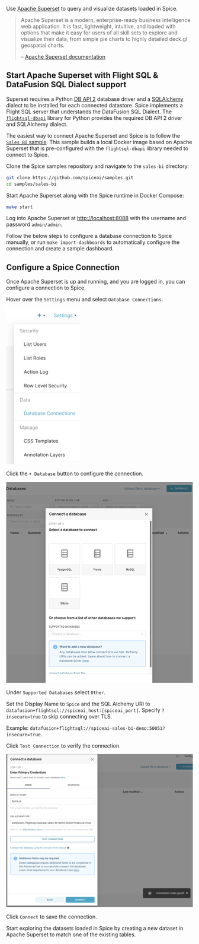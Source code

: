 Use [Apache Superset](https://superset.apache.org/) to query and visualize datasets loaded in Spice.

> Apache Superset is a modern, enterprise-ready business intelligence web application. It is fast, lightweight, intuitive, and loaded with options that make it easy for users of all skill sets to explore and visualize their data, from simple pie charts to highly detailed deck.gl geospatial charts.
> 
> – [Apache Superset documentation](https://superset.apache.org/docs/intro/)

## Start Apache Superset with Flight SQL & DataFusion SQL Dialect support

Superset requires a Python [DB API 2](https://peps.python.org/pep-0249/) database driver and a [SQLAlchemy](https://www.sqlalchemy.org/) dialect to be installed for each connected datastore. Spice implements a Flight SQL server that understands the DataFusion SQL Dialect. The [`flightsql-dbapi`](https://pypi.org/project/flightsql-dbapi/) library for Python provides the required DB API 2 driver and SQLAlchemy dialect.

The easiest way to connect Apache Superset and Spice is to follow the [`Sales BI` sample](https://github.com/spiceai/samples/tree/trunk/sales-bi). This sample builds a local Docker image based on Apache Superset that is pre-configured with the `flightsql-dbapi` library needed to connect to Spice.

Clone the Spice samples repository and navigate to the `sales-bi` directory:

```bash
git clone https://github.com/spiceai/samples.git
cd samples/sales-bi
```

Start Apache Superset along with the Spice runtime in Docker Compose:

```bash
make start
```

Log into Apache Superset at [http://localhost:8088](http://localhost:8088) with the username and password `admin/admin`.

Follow the below steps to configure a database connection to Spice manually, or run `make import-dashboards` to automatically configure the connection and create a sample dashboard.

## Configure a Spice Connection

Once Apache Superset is up and running, and you are logged in, you can configure a connection to Spice.

Hover over the `Settings` menu and select `Database Connections`.

<img width="200" src="./img/superset-docs-connection-settings.png" />

Click the `+ Database` button to configure the connection.

<img width="800" src="./img/superset-docs-new-db.png" />

Under `Supported Databases` select `Other`.

Set the Display Name to `Spice` and the SQL Alchemy URI to `datafusion+flightsql://spiceai_host:[spiceai_port]`. Specify `?insecure=true` to skip connecting over TLS.

Example: `datafusion+flightsql://spiceai-sales-bi-demo:50051?insecure=true`.

Click `Test Connection` to verify the connection.

<img width="800" src="./img/superset-docs-test-conn.png" />

Click `Connect` to save the connection.

Start exploring the datasets loaded in Spice by creating a new dataset in Apache Superset to match one of the existing tables.